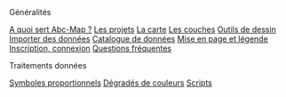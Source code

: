<div class="toc-section">Généralités</div>

[A quoi sert Abc-Map ?](#features)
[Les projets](#projects)
[La carte](#map)
[Les couches](#layers)
[Outils de dessin](#drawing-tools)
[Importer des données](#data-import)
[Catalogue de données](#data-store)
[Mise en page et légende](#layout-legend)
[Inscription, connexion](#registration)
[Questions fréquentes](#faq)

<div class="toc-section">Traitements données</div>

[Symboles proportionnels](#proportional-symbols)
[Dégradés de couleurs](#color-gradients)
[Scripts](#scripts)
